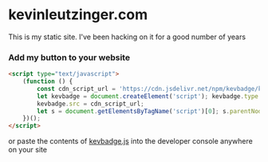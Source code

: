 # kevinleutzinger.com

This is my static site. I've been hacking on it for a good number of years

### Add my button to your website

```html
<script type="text/javascript">
    (function () {
        const cdn_script_url = 'https://cdn.jsdelivr.net/npm/kevbadge/kevbadge.js';
        let kevbadge = document.createElement('script'); kevbadge.type = 'text/javascript'; kevbadge.async = true;
        kevbadge.src = cdn_script_url;
        let s = document.getElementsByTagName('script')[0]; s.parentNode.insertBefore(kevbadge, s);
    })();
</script>
```

or paste the contents of [kevbadge.js](https://raw.githubusercontent.com/kleutzinger/kleutzinger.github.io/master/site-generator/kevbadge.js) into the developer console anywhere on your site
